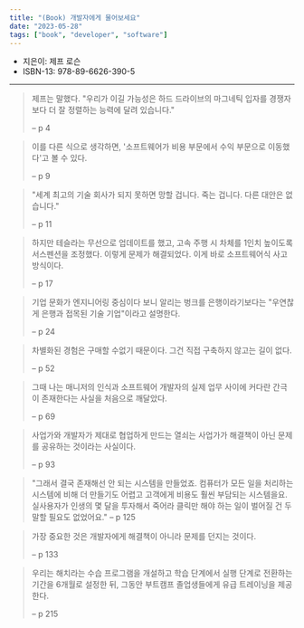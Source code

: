 ```yaml
---
title: "(Book) 개발자에게 물어보세요"
date: "2023-05-28"
tags: ["book", "developer", "software"]
---
```


- 지은이: 제프 로슨
- ISBN-13: 978-89-6626-390-5

---

<!--more-->

> 제프는 말했다. "우리가 이길 가능성은 하드 드라이브의 마그네틱 입자를 경쟁자보다 더 잘 정렬하는 능력에 달려 있습니다."
>
> – p 4

> 이를 다른 식으로 생각하면, '소프트웨어가 비용 부문에서 수익 부문으로 이동했다'고 볼 수 있다.
>
> – p 9

> "세계 최고의 기술 회사가 되지 못하면 망할 겁니다. 죽는 겁니다. 다른 대안은 없습니다."
>
> – p 11

> 하지만 테슬라는 무선으로 업데이트를 했고, 고속 주행 시 차체를 1인치 높이도록 서스펜션을 조정했다. 이렇게 문제가 해결되었다. 이게 바로 소프트웨어식 사고방식이다.
>
> – p 17

> 기업 문화가 엔지니어링 중심이다 보니 알리는 벙크를 은행이라기보다는 "우연찮게 은행과 접목된 기술 기업"이라고 설명한다.
>
> – p 24

> 차별화된 경험은 구매할 수없기 때문이다. 그건 직접 구축하지 않고는 길이 없다.
>
> – p 52

> 그때 나는 매니저의 인식과 소프트웨어 개발자의 실제 업무 사이에 커다란 간극이 존재한다는 사실을 처음으로 깨달았다.
>
> – p 69

> 사업가와 개발자가 제대로 협업하게 만드는 열쇠는 사업가가 해결책이 아닌 문제를 공유하는 것이라는 사실이다.
>
> – p 93

> "그래서 결국 존재해선 안 되는 시스템을 만들었죠. 컴퓨터가 모든 일을 처리하는 시스템에 비해 더 만들기도 어렵고 고객에게
> 비용도 훨씬 부담되는 시스템을요. 실사용자가 인생의 몇 달을 투자해서 죽어라 클릭만 해야 하는 일이 벌어질 건 두말할
> 필요도 없었어요."
> – p 125

> 가장 중요한 것은 개발자에게 해결책이 아니라 문제를 던지는 것이다.
>
> – p 133

> 우리는 해치라는 수습 프로그램을 개설하고 학습 단계에서 실행 단계로 전환하는 기간을 6개월로 설정한 뒤, 그동안 부트캠프 졸업생들에게 유급 트레이닝을 제공한다.
>
> – p 215
